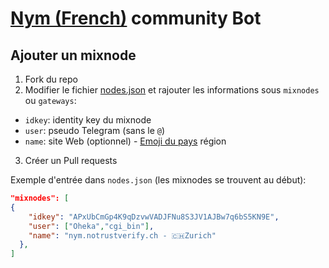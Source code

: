 # [Nym (French)](https://t.me/nymfrench) community Bot

## Ajouter un mixnode

1. Fork du repo
2. Modifier le fichier [nodes.json](data/nodes.json) et rajouter les informations sous `mixnodes` ou `gateways`:

  * `idkey`: identity key du mixnode
  * `user`: pseudo Telegram (sans le `@`) 
  * `name`: site Web (optionnel) - [Emoji du pays](https://emojipedia.org/flags/) région
3. Créer un Pull requests

Exemple d'entrée dans `nodes.json` (les mixnodes se trouvent au début):
```json
"mixnodes": [
{
    "idkey": "APxUbCmGp4K9qDzvwVADJFNu8S3JV1AJBw7q6bS5KN9E",
    "user": ["Oheka","cgi_bin"],
    "name": "nym.notrustverify.ch - 🇨🇭Zurich"
  },
]
```
